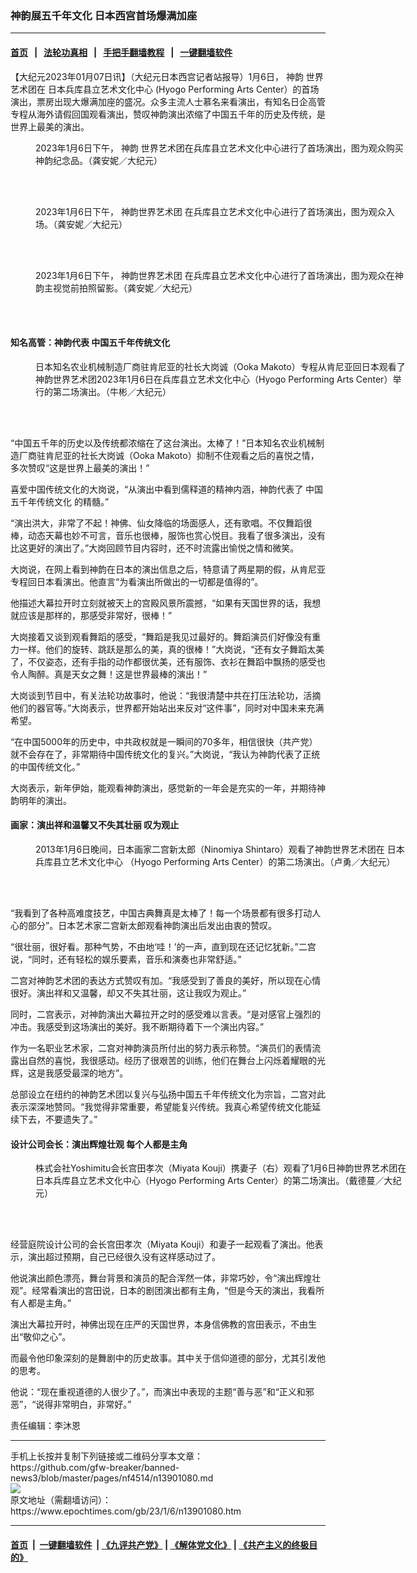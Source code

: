 ### 神韵展五千年文化 日本西宫首场爆满加座
------------------------

#### [首页](https://github.com/gfw-breaker/banned-news3/blob/master/README.md) &nbsp;&nbsp;|&nbsp;&nbsp; [法轮功真相](https://github.com/begood0513/basic/blob/master/README.md)  &nbsp;&nbsp;|&nbsp;&nbsp; [手把手翻墙教程](https://github.com/gfw-breaker/guides/wiki)  &nbsp;&nbsp;|&nbsp;&nbsp; [一键翻墙软件](https://github.com/gfw-breaker/nogfw/blob/master/README.md)  



<div><p>
 【大纪元2023年01月07日讯】（大纪元日本西宫记者站报导）1月6日，
 <ok href="https://www.epochtimes.com/gb/tag/%E7%A5%9E%E9%9F%B5.html">
  神韵
 </ok>
 世界艺术团在
 <ok href="https://www.epochtimes.com/gb/tag/%E6%97%A5%E6%9C%AC%E5%85%B5%E5%BA%93%E5%8E%BF%E7%AB%8B%E8%89%BA%E6%9C%AF%E6%96%87%E5%8C%96%E4%B8%AD%E5%BF%83.html">
  日本兵库县立艺术文化中心
 </ok>
 (Hyogo Performing Arts Center）的首场演出，票房出现大爆满加座的盛况。众多主流人士慕名来看演出，有知名日企高管专程从海外请假回国观看演出，赞叹神韵演出浓缩了中国五千年的历史及传统，是世界上最美的演出。
</p>
<figure aria-describedby="caption-attachment-13901121" class="wp-caption aligncenter" id="attachment_13901121" style="width: 600px">
 <ok href="https://i.epochtimes.com/assets/uploads/2023/01/id13901121-2301061042181500.jpg" target="_blank">
  <img alt="" class="size-large wp-image-13901121" src="https://i.epochtimes.com/assets/uploads/2023/01/id13901121-2301061042181500-600x400.jpg" title=""/>
 </ok>
 <br/><figcaption class="wp-caption-text" id="caption-attachment-13901121">
  2023年1月6日下午，
  <ok href="https://www.epochtimes.com/gb/tag/%E7%A5%9E%E9%9F%B5.html">
   神韵
  </ok>
  世界艺术团在兵库县立艺术文化中心进行了首场演出，图为观众购买神韵纪念品。（龚安妮／大纪元）
 </figcaption><br/>
</figure><br/>
<figure aria-describedby="caption-attachment-13901122" class="wp-caption aligncenter" id="attachment_13901122" style="width: 600px">
 <ok href="https://i.epochtimes.com/assets/uploads/2023/01/id13901122-2301061042231500.jpg" target="_blank">
  <img alt="" class="size-large wp-image-13901122" src="https://i.epochtimes.com/assets/uploads/2023/01/id13901122-2301061042231500-600x400.jpg" title=""/>
 </ok>
 <br/><figcaption class="wp-caption-text" id="caption-attachment-13901122">
  2023年1月6日下午，
  <ok href="https://www.epochtimes.com/gb/tag/%E7%A5%9E%E9%9F%B5%E4%B8%96%E7%95%8C%E8%89%BA%E6%9C%AF%E5%9B%A2.html">
   神韵世界艺术团
  </ok>
  在兵库县立艺术文化中心进行了首场演出，图为观众入场。（龚安妮／大纪元）
 </figcaption><br/>
</figure><br/>
<figure aria-describedby="caption-attachment-13901123" class="wp-caption aligncenter" id="attachment_13901123" style="width: 600px">
 <ok href="https://i.epochtimes.com/assets/uploads/2023/01/id13901123-2301061042261500.jpg" target="_blank">
  <img alt="" class="size-large wp-image-13901123" src="https://i.epochtimes.com/assets/uploads/2023/01/id13901123-2301061042261500-600x400.jpg" title=""/>
 </ok>
 <br/><figcaption class="wp-caption-text" id="caption-attachment-13901123">
  2023年1月6日下午，
  <ok href="https://www.epochtimes.com/gb/tag/%E7%A5%9E%E9%9F%B5%E4%B8%96%E7%95%8C%E8%89%BA%E6%9C%AF%E5%9B%A2.html">
   神韵世界艺术团
  </ok>
  在兵库县立艺术文化中心进行了首场演出，图为观众在神韵主视觉前拍照留影。（龚安妮／大纪元）
 </figcaption><br/>
</figure><br/>
<h4>
 知名高管：神韵代表
 <ok href="https://www.epochtimes.com/gb/tag/%E4%B8%AD%E5%9B%BD%E4%BA%94%E5%8D%83%E5%B9%B4%E4%BC%A0%E7%BB%9F%E6%96%87%E5%8C%96.html">
  中国五千年传统文化
 </ok>
</h4>
<figure aria-describedby="caption-attachment-13901082" class="wp-caption aligncenter" id="attachment_13901082" style="width: 598px">
 <ok href="https://i.epochtimes.com/assets/uploads/2023/01/id13901082-2301061344191500.jpg" target="_blank">
  <img alt="" class="wp-image-13901082" src="https://i.epochtimes.com/assets/uploads/2023/01/id13901082-2301061344191500-450x300.jpg"/>
 </ok>
 <br/><figcaption class="wp-caption-text" id="caption-attachment-13901082">
  日本知名农业机械制造厂商驻肯尼亚的社长大岗诚（Ooka Makoto）专程从肯尼亚回日本观看了神韵世界艺术团2023年1月6日在兵库县立艺术文化中心（Hyogo Performing Arts Center）举行的第二场演出。（牛彬／大纪元）
 </figcaption><br/>
</figure><br/>
<p>
 “中国五千年的历史以及传统都浓缩在了这台演出。太棒了！”日本知名农业机械制造厂商驻肯尼亚的社长大岗诚（Ooka Makoto）抑制不住观看之后的喜悦之情，多次赞叹“这是世界上最美的演出！”
</p>
<p>
 喜爱中国传统文化的大岗说，“从演出中看到儒释道的精神内涵，神韵代表了
 <ok href="https://www.epochtimes.com/gb/tag/%E4%B8%AD%E5%9B%BD%E4%BA%94%E5%8D%83%E5%B9%B4%E4%BC%A0%E7%BB%9F%E6%96%87%E5%8C%96.html">
  中国五千年传统文化
 </ok>
 的精髓。”
</p>
<p>
 “演出洪大，非常了不起！神佛、仙女降临的场面感人，还有歌唱。不仅舞蹈很棒，动态天幕也妙不可言，音乐也很棒，服饰也赏心悦目。我看了很多演出，没有比这更好的演出了。”大岗回顾节目内容时，还不时流露出愉悦之情和微笑。
</p>
<p>
 大岗说，在网上看到神韵在日本的演出信息之后，特意请了两星期的假，从肯尼亚专程回日本看演出。他直言“为看演出所做出的一切都是值得的”。
</p>
<p>
 他描述大幕拉开时立刻就被天上的宫殿风景所震撼，“如果有天国世界的话，我想就应该是那样的，那感受非常好，很棒！”
</p>
<p>
 大岗接着又谈到观看舞蹈的感受，“舞蹈是我见过最好的。舞蹈演员们好像没有重力一样。他们的旋转、跳跃是那么的美，真的很棒！”大岗说，“还有女子舞蹈太美了，不仅姿态，还有手指的动作都很优美，还有服饰、衣衫在舞蹈中飘扬的感受也令人陶醉。真是天女之舞！这是世界最棒的演出！”
</p>
<p>
 大岗谈到节目中，有关法轮功故事时，他说：“我很清楚中共在打压法轮功，活摘他们的器官等。”大岗表示，世界都开始站出来反对“这件事”，同时对中国未来充满希望。
</p>
<p>
 “在中国5000年的历史中，中共政权就是一瞬间的70多年，相信很快（共产党）就不会存在了，非常期待中国传统文化的复兴。”大岗说，“我认为神韵代表了正统的中国传统文化。”
</p>
<p>
 大岗表示，新年伊始，能观看神韵演出，感觉新的一年会是充实的一年，并期待神韵明年的演出。
</p>
<h4>
 画家：演出祥和温馨又不失其壮丽 叹为观止
</h4>
<figure aria-describedby="caption-attachment-13901083" class="wp-caption aligncenter" id="attachment_13901083" style="width: 598px">
 <ok href="https://i.epochtimes.com/assets/uploads/2023/01/id13901083-2301061338371500.jpg" target="_blank">
  <img alt="" class="wp-image-13901083" src="https://i.epochtimes.com/assets/uploads/2023/01/id13901083-2301061338371500-600x377.jpg" title=""/>
 </ok>
 <br/><figcaption class="wp-caption-text" id="caption-attachment-13901083">
  2013年1月6日晚间，日本画家二宫新太郎（Ninomiya Shintaro）观看了神韵世界艺术团在
  <ok href="https://www.epochtimes.com/gb/tag/%E6%97%A5%E6%9C%AC%E5%85%B5%E5%BA%93%E5%8E%BF%E7%AB%8B%E8%89%BA%E6%9C%AF%E6%96%87%E5%8C%96%E4%B8%AD%E5%BF%83.html">
   日本兵库县立艺术文化中心
  </ok>
  （Hyogo Performing Arts Center）的第二场演出。（卢勇／大纪元）
 </figcaption><br/>
</figure><br/>
<p>
 “我看到了各种高难度技艺，中国古典舞真是太棒了！每一个场景都有很多打动人心的部分”。日本艺术家二宫新太郎观看神韵演出后发出由衷的赞叹。
</p>
<p>
 “很壮丽，很好看。那种气势，不由地‘哇！’的一声，直到现在还记忆犹新。”二宫说，“同时，还有轻松的娱乐要素，音乐和演奏也非常舒适。”
</p>
<p>
 二宫对神韵艺术团的表达方式赞叹有加。“我感受到了善良的美好，所以现在心情很好。演出祥和又温馨，却又不失其壮丽，这让我叹为观止。”
</p>
<p>
 同时，二宫表示，对神韵演出大幕拉开之时的感受难以言表。“是对感官上强烈的冲击。我感受到这场演出的美好。我不断期待着下一个演出内容。”
</p>
<p>
 作为一名职业艺术家，二宫对神韵演员所付出的努力表示称赞。“演员们的表情流露出自然的喜悦，我很感动。经历了很艰苦的训练，他们在舞台上闪烁着耀眼的光辉，这是我感受最深的地方”。
</p>
<p>
 总部设立在纽约的神韵艺术团以复兴与弘扬中国五千年传统文化为宗旨，二宫对此表示深深地赞同。“我觉得非常重要，希望能复兴传统。我真心希望传统文化能延续下去，不要遗失了。”
</p>
<h4>
 设计公司会长：演出辉煌壮观 每个人都是主角
</h4>
<figure aria-describedby="caption-attachment-13901084" class="wp-caption alignnone" id="attachment_13901084" style="width: 597px">
 <ok href="https://i.epochtimes.com/assets/uploads/2023/01/id13901084-2301061246531500.jpg" target="_blank">
  <img alt="" class="wp-image-13901084" src="https://i.epochtimes.com/assets/uploads/2023/01/id13901084-2301061246531500-450x300.jpg"/>
 </ok>
 <br/><figcaption class="wp-caption-text" id="caption-attachment-13901084">
  株式会社Yoshimitu会长宫田孝次（Miyata Kouji）携妻子（右）观看了1月6日神韵世界艺术团在日本兵库县立艺术文化中心（Hyogo Performing Arts Center）的第二场演出。（戴德蔓／大纪元）
 </figcaption><br/>
</figure><br/>
<p>
 经营庭院设计公司的会长宫田孝次（Miyata Kouji）和妻子一起观看了演出。他表示，演出超过预期，自己已经很久没有这样感动过了。
</p>
<p>
 他说演出颜色漂亮，舞台背景和演员的配合浑然一体，非常巧妙，令“演出辉煌壮观”。经常看演出的宫田说，日本的剧团演出都有主角，“但是今天的演出，我看所有人都是主角。”
</p>
<p>
 演出大幕拉开时，神佛出现在庄严的天国世界，本身信佛教的宫田表示，不由生出“敬仰之心”。
</p>
<p>
 而最令他印象深刻的是舞剧中的历史故事。其中关于信仰道德的部分，尤其引发他的思考。
</p>
<p>
 他说：“现在重视道德的人很少了。”，而演出中表现的主题“善与恶”和“正义和邪恶”，“说得非常明白，非常好。”
</p>
<p>
 责任编辑：李沐恩
</p>
<div id="popupMenu" style="display: none;">
</div>
</div>
<hr/>
手机上长按并复制下列链接或二维码分享本文章：<br/>
https://github.com/gfw-breaker/banned-news3/blob/master/pages/nf4514/n13901080.md <br/>
<a href='https://github.com/gfw-breaker/banned-news3/blob/master/pages/nf4514/n13901080.md'><img src='https://github.com/gfw-breaker/banned-news3/blob/master/pages/nf4514/n13901080.md.png'/></a> <br/>
原文地址（需翻墙访问）：https://www.epochtimes.com/gb/23/1/6/n13901080.htm


------------------------
#### [首页](https://github.com/gfw-breaker/banned-news3/blob/master/README.md) &nbsp;|&nbsp; [一键翻墙软件](https://github.com/gfw-breaker/nogfw/blob/master/README.md) &nbsp;| [《九评共产党》](https://github.com/gfw-breaker/9ping.md/blob/master/README.md#九评之一评共产党是什么) | [《解体党文化》](https://github.com/gfw-breaker/jtdwh.md/blob/master/README.md) | [《共产主义的终极目的》](https://github.com/gfw-breaker/gczydzjmd.md/blob/master/README.md)


<img src='http://gfw-breaker.win/banned-news3/pages/nf4514/n13901080.md' width='0px' height='0px'/>